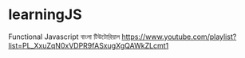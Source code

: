 ﻿# learningJS
Functional Javascript বাংলা টিউটোরিয়াল
https://www.youtube.com/playlist?list=PL_XxuZqN0xVDPR9fASxugXgQAWkZLcmt1
